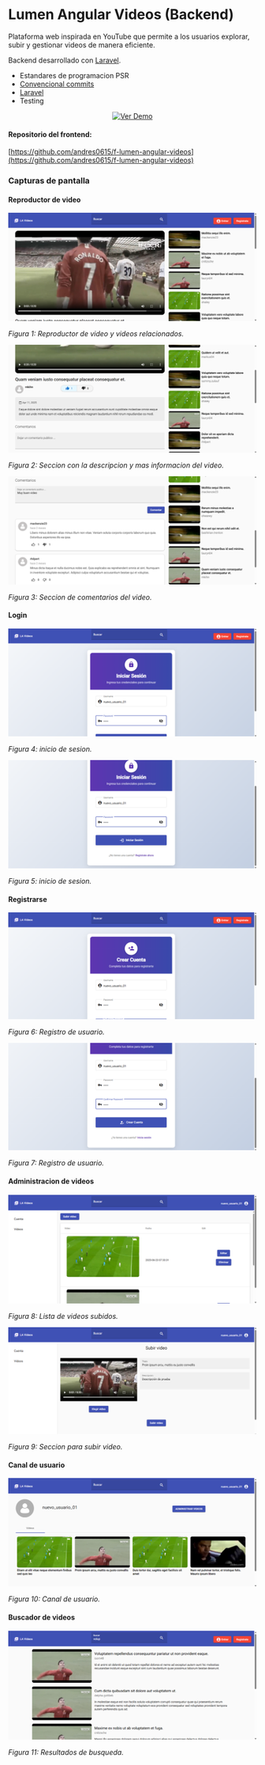 # Lumen Angular Videos (Backend)

Plataforma web inspirada en YouTube que permite a los usuarios explorar, subir y gestionar videos de manera eficiente.

Backend desarrollado con [Laravel](https://laravel.com/docs/5.5).

- Estandares de programacion PSR
- [Convencional commits](https://www.conventionalcommits.org/en/v1.0.0/)
- [Laravel](https://laravel.com/docs/5.5)
- Testing

<div align="center">

<p>

[![Ver Demo](https://img.shields.io/badge/demo-red?style=for-the-badge)](https://www.dropbox.com/scl/fi/a6y06cew7qcyvhrucpiyk/la-videos-demo.mp4?rlkey=poekkxukw4pghse3crw9hniwf&st=8j12nisj&dl=0)

</p>

</div>

#### Repositorio del frontend:
[https://github.com/andres0615/f-lumen-angular-videos](https://github.com/andres0615/f-lumen-angular-videos)

### Capturas de pantalla

#### Reproductor de video

![Reproducir video](storage/app/screenshots/reproduccion-video.png)

*Figura 1: Reproductor de video y videos relacionados.*

![informacion del video](storage/app/screenshots/info-video.png)

*Figura 2: Seccion con la descripcion y mas informacion del video.*

![informacion del video](storage/app/screenshots/video-comments.png)

*Figura 3: Seccion de comentarios del video.*

#### Login

![Login](storage/app/screenshots/login-1.png)

*Figura 4: inicio de sesion.*

![Login](storage/app/screenshots/login-2.png)

*Figura 5: inicio de sesion.*

#### Registrarse

![Singup](storage/app/screenshots/singup-1.png)

*Figura 6: Registro de usuario.*

![Singup](storage/app/screenshots/singup-2.png)

*Figura 7: Registro de usuario.*

#### Administracion de videos

![Videos subidos](storage/app/screenshots/list-my-videos.png)

*Figura 8: Lista de videos subidos.*

![Subir video](storage/app/screenshots/upload-video.png)

*Figura 9: Seccion para subir video.*

#### Canal de usuario

![Canal de usuario](storage/app/screenshots/my-channel.png)

*Figura 10: Canal de usuario.*

#### Buscador de videos

![buscar video](storage/app/screenshots/search-video.png)

*Figura 11: Resultados de busqueda.*